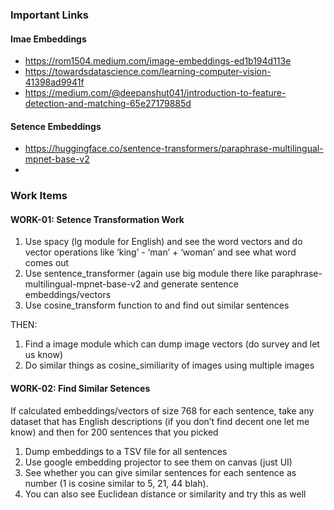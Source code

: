 
### Important Links

#### Imae Embeddings

- https://rom1504.medium.com/image-embeddings-ed1b194d113e
- https://towardsdatascience.com/learning-computer-vision-41398ad9941f
- https://medium.com/@deepanshut041/introduction-to-feature-detection-and-matching-65e27179885d

#### Setence Embeddings

- https://huggingface.co/sentence-transformers/paraphrase-multilingual-mpnet-base-v2
- 

### Work Items

#### WORK-01: Setence Transformation Work
1. Use spacy (lg module for English) and see the word vectors and do vector operations like ‘king’ - ‘man’ + ‘woman’ and see what word comes out
2. Use sentence_transformer (again use big module there like paraphrase-multilingual-mpnet-base-v2
 and generate sentence embeddings/vectors
3. Use cosine_transform function to and find out similar sentences

THEN:
1. Find a image module which can dump image vectors (do survey and let us know)
2. Do similar things as cosine_similiarity of images using multiple images

#### WORK-02: Find Similar Setences

If calculated embeddings/vectors of size 768 for each sentence, take any dataset that has English descriptions (if you don’t find decent one let me know) and then for 200 sentences that you picked 
1. Dump embeddings to a TSV file for all sentences
2. Use google embedding projector to see them on canvas (just UI)
3. See whether you can give similar sentences for each sentence as number (1 is cosine similar to 5, 21, 44 blah). 
4. You can also see Euclidean distance or similarity and try this as well
